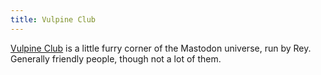 ```yaml
---
title: Vulpine Club
---
```

[Vulpine Club] is
a little furry corner of the Mastodon universe, run by Rey.
Generally friendly people, though not a lot of them.

[Vulpine Club]:https://vulpine.club
